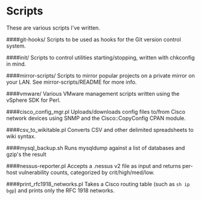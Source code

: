 # Scripts
These are various scripts I've written.

####git-hooks/
Scripts to be used as hooks for the Git version control system.

####init/
Scripts to control utilities starting/stopping, written with chkconfig in mind.

####mirror-scripts/
Scripts to mirror popular projects on a private mirror on your LAN. See mirror-scripts/README for more info.

####vmware/
Various VMware management scripts written using the vSphere SDK for Perl.

####cisco\_config\_mgr.pl
Uploads/downloads config files to/from Cisco network devices using SNMP and the Cisco::CopyConfig CPAN module. 

####csv\_to\_wikitable.pl
Converts CSV and other delimited spreadsheets to wiki syntax.

####mysql\_backup.sh
Runs mysqldump against a list of databases and gzip's the result

####nessus-reporter.pl
Accepts a .nessus v2 file as input and returns per-host vulnerability counts, categorized by crit/high/med/low.

####print\_rfc1918\_networks.pl
Takes a Cisco routing table (such as `sh ip bgp`) and prints only the RFC 1918 networks.
